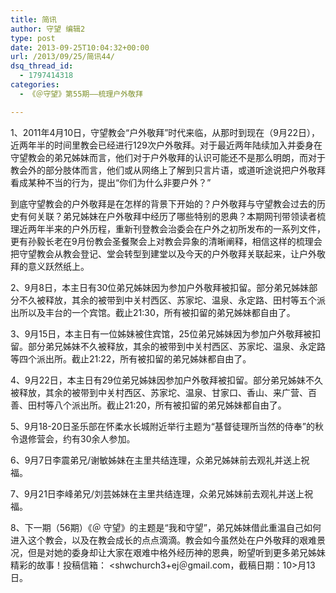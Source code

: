 ```yaml
---
title: 简讯
author: 守望 编辑2
type: post
date: 2013-09-25T10:04:32+00:00
url: /2013/09/25/简讯44/
dsq_thread_id:
  - 1797414318
categories:
  - 《＠守望》第55期——梳理户外敬拜

---
```

1、2011年4月10日，守望教会“户外敬拜”时代来临，从那时到现在（9月22日），近两年半的时间里教会已经进行129次户外敬拜。对于最近两年陆续加入并委身在守望教会的弟兄姊妹而言，他们对于户外敬拜的认识可能还不是那么明朗，而对于教会外的部分肢体而言，他们或从网络上了解到只言片语，或道听途说把户外敬拜看成某种不当的行为，提出“你们为什么非要户外？”

到底守望教会的户外敬拜是在怎样的背景下开始的？户外敬拜与守望教会过去的历史有何关联？弟兄姊妹在户外敬拜中经历了哪些特别的恩典？本期网刊带领读者梳理近两年半来的户外历程，重新刊登教会治委会在户外之初所发布的一系列文件，更有孙毅长老在9月份教会圣餐聚会上对教会异象的清晰阐释，相信这样的梳理会把守望教会从教会登记、堂会转型到建堂以及今天的户外敬拜关联起来，让户外敬拜的意义跃然纸上。

2、9月8日，本主日有30位弟兄姊妹因为参加户外敬拜被扣留。部分弟兄姊妹部分不久被释放，其余的被带到中关村西区、苏家坨、温泉、永定路、田村等五个派出所以及丰台的一个宾馆。截止21:30，所有被扣留的弟兄姊妹都自由了。

3、9月15日，本主日有一位姊妹被住宾馆，25位弟兄姊妹因为参加户外敬拜被扣留。部分弟兄姊妹不久被释放，其余的被带到中关村西区、苏家坨、温泉、永定路等四个派出所。截止21:22，所有被扣留的弟兄姊妹都自由了。

4、9月22日，本主日有29位弟兄姊妹因参加户外敬拜被扣留。部分弟兄姊妹不久被释放，其余的被带到中关村西区、苏家坨、温泉、甘家口、香山、来广营、百善、田村等八个派出所。截止21:20，所有被扣留的弟兄姊妹都自由了。

5、9月18-20日圣乐部在怀柔水长城附近举行主题为“基督徒理所当然的侍奉”的秋令退修营会，约有30余人参加。

6、9月7日李震弟兄/谢敏姊妹在主里共结连理，众弟兄姊妹前去观礼并送上祝福。

7、9月21日李峰弟兄/刘芸姊妹在主里共结连理，众弟兄姊妹前去观礼并送上祝福。

8、下一期（56期）《＠ 守望》的主题是“我和守望”，弟兄姊妹借此重温自己如何进入这个教会，以及在教会成长的点点滴滴。教会如今虽然处在户外敬拜的艰难景况，但是对她的委身却让大家在艰难中格外经历神的恩典，盼望听到更多弟兄姊妹精彩的故事！投稿信箱： <shwchurch3+ej＠gmail.com，截稿日期：10>月13日。